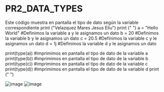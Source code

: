 # PR2_DATA_TYPES
Este código muestra en pantalla el tipo de dato según la variable correspondiente
print ("Velazquez Mares Jesus Eliu")
print (" ")
a = "Hello World" #Definimos la variable a y le asignamos un dato
b = 20	          #Definimos la variable b y le asignamos un dato
c = 20.5	        #Definimos la variable c y le asignamos un dato
d = 1j            #Definimos la variable d y le asignamos un dato

print(type(a))    #imprimimos en pantalla el tipo de dato de la variable a
print(type(b))    #imprimimos en pantalla el tipo de dato de la variable b
print(type(c))    #imprimimos en pantalla el tipo de dato de la variable c
print(type(d))    #imprimimos en pantalla el tipo de dato de la variable d
print (" ")

![image](https://github.com/user-attachments/assets/5fa6b237-d02f-4975-8674-7a087171ee46)
![image](https://github.com/user-attachments/assets/b0091ae3-0974-4c2c-ba47-4a6ee86ae766)
